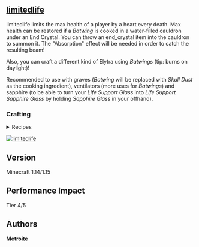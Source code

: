 ## [limitedlife](https://minhaskamal.github.io/DownGit/#/home?url=https://github.com/Metroite/datapacks/tree/master/limitedlife&rootDirectory=false)

limitedlife limits the max health of a player by a heart every death. Max health can be restored if a *Batwing* is cooked in a water-filled cauldron under an End Crystal. You can throw an end_crystal item into the cauldron to summon it. The "Absorption" effect will be needed in order to catch the resulting beam!

Also, you can craft a different kind of Elytra using *Batwings* (tip: burns on daylight)!

Recommended to use with graves (*Batwing* will be replaced with *Skull Dust* as the cooking ingredient), ventilators (more uses for *Batwings*) and sapphire (to be able to turn your *Life Support Glass* into *Life Support Sapphire Glass* by holding *Sapphire Glass* in your offhand).

### Crafting

<details>
<summary>Recipes</summary>
<br>

*M - Phantom Membrane*

*U - Bucket*

*B - Batwing (Bat Spawn Egg)*

**Batwing Suit:** (Recipe Book: Milk Bucket)
```
 M
BMB
BUB
```

</details>

<a href="https://minhaskamal.github.io/DownGit/#/home?url=https://github.com/Metroite/datapacks/tree/master/limitedlife&rootDirectory=false" rel="A crystal beam healing the player">![limitedlife](limitedlife.png?raw=true "A crystal beam healing the player")</a>

## Version

Minecraft 1.14/1.15

## Performance Impact

Tier 4/5

## Authors

**Metroite**
